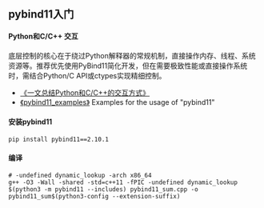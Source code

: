 ## pybind11入门


#### Python和C/C++ 交互
底层控制的核心在于绕过Python解释器的常规机制，直接操作内存、线程、系统资源等。推荐优先使用PyBind11简化开发，但在需要极致性能或直接操作系统时，需结合Python/C API或ctypes实现精细控制。

+ [《一文总结Python和C/C++的交互方式》](https://github.com/thb1314/python_interact_c/blob/main/tutorial.md)
+ [《pybind11_examples》](https://github.com/feixiao/pybind11_examples)  Examples for the usage of "pybind11"

#### 安装pybind11
```shell
pip install pybind11==2.10.1
```

#### 编译
```shell
# -undefined dynamic_lookup -arch x86_64
g++ -O3 -Wall -shared -std=c++11 -fPIC -undefined dynamic_lookup $(python3 -m pybind11 --includes) pybind11_sum.cpp -o pybind11_sum$(python3-config --extension-suffix) 
```